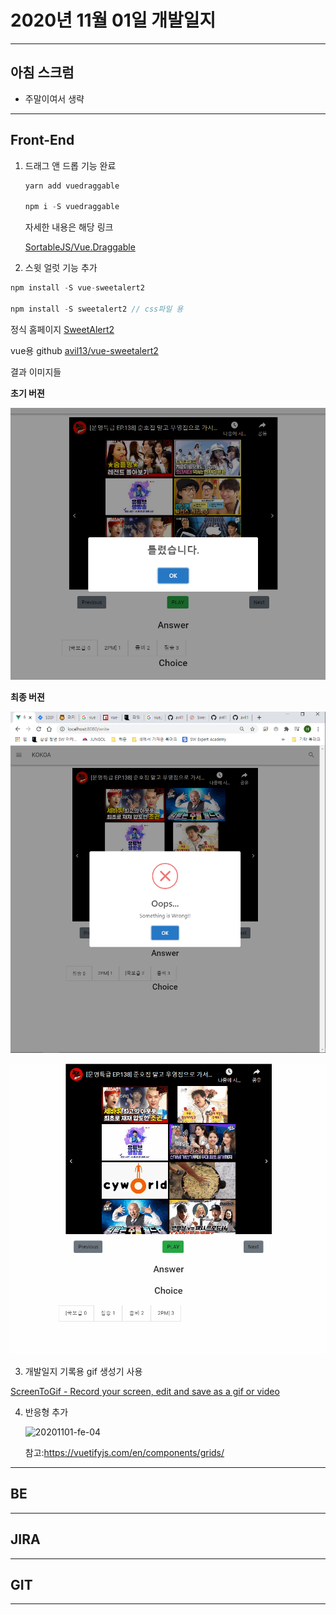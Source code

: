 # 2020년 11월 01일 개발일지

--------

## 아침 스크럼

- 주말이여서 생략

-------

## Front-End 

1. 드래그 앤 드롭 기능 완료

   ```javascript
   yarn add vuedraggable
   
   npm i -S vuedraggable
   ```

   자세한 내용은 해당 링크

   [SortableJS/Vue.Draggable](https://github.com/SortableJS/Vue.Draggable)

2. 스윗 얼럿 기능 추가

```javascript
npm install -S vue-sweetalert2

npm install -S sweetalert2 // css파일 용
```

정식 홈페이지 [SweetAlert2](https://sweetalert2.github.io/)

vue용 github [avil13/vue-sweetalert2](https://github.com/avil13/vue-sweetalert2)

결과 이미지들

**초기 버젼** 

![20201101-fe-01](개발일지/img/20201101-fe-01.png)

**최종 버젼**

![20201101-fe-02](개발일지/img/20201101-fe-02.png)

![20201101-fe-03](개발일지/img/20201101-fe-03.gif)

3. 개발일지 기록용 gif 생성기 사용

[ScreenToGif - Record your screen, edit and save as a gif or video](https://www.screentogif.com/)

4. 반응형 추가

   ![20201101-fe-04](개발일지/img/20201101-fe-04.gif)

   참고:https://vuetifyjs.com/en/components/grids/

   

------

## BE



-------

## JIRA



-------

## GIT



------

